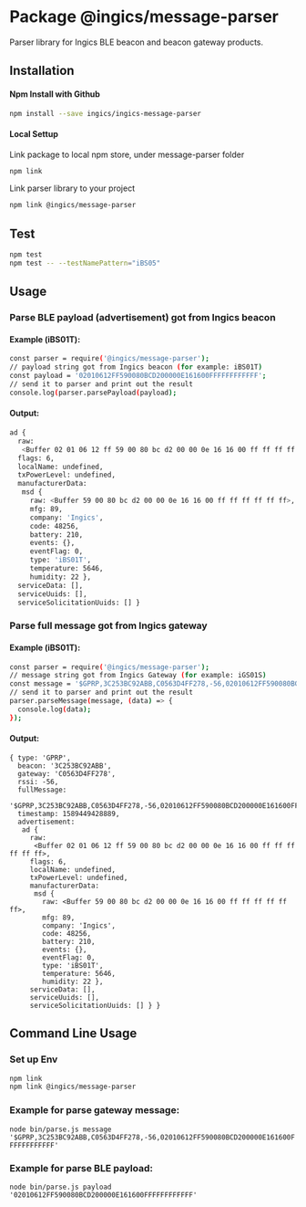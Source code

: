# Package @ingics/message-parser

Parser library for Ingics BLE beacon and beacon gateway products.

## Installation

#### Npm Install with Github
```bash
npm install --save ingics/ingics-message-parser
```

#### Local Settup
Link package to local npm store, under message-parser folder
```bash
npm link
```
Link parser library to your project
```bash
npm link @ingics/message-parser
```

## Test

```bash
npm test
npm test -- --testNamePattern="iBS05"
```

## Usage

### Parse BLE payload (advertisement) got from Ingics beacon

#### Example (iBS01T):
```bash
const parser = require('@ingics/message-parser');
// payload string got from Ingics beacon (for example: iBS01T)
const payload = '02010612FF590080BCD200000E161600FFFFFFFFFFFF';
// send it to parser and print out the result
console.log(parser.parsePayload(payload);
```

#### Output:
```bash
ad {
  raw:
   <Buffer 02 01 06 12 ff 59 00 80 bc d2 00 00 0e 16 16 00 ff ff ff ff ff ff>,
  flags: 6,
  localName: undefined,
  txPowerLevel: undefined,
  manufacturerData:
   msd {
     raw: <Buffer 59 00 80 bc d2 00 00 0e 16 16 00 ff ff ff ff ff ff>,
     mfg: 89,
     company: 'Ingics',
     code: 48256,
     battery: 210,
     events: {},
     eventFlag: 0,
     type: 'iBS01T',
     temperature: 5646,
     humidity: 22 },
  serviceData: [],
  serviceUuids: [],
  serviceSolicitationUuids: [] }
```

### Parse full message got from Ingics gateway

#### Example (iBS01T):
```bash
const parser = require('@ingics/message-parser');
// message string got from Ingics Gateway (for example: iGS01S)
const message = '$GPRP,3C253BC92ABB,C0563D4FF278,-56,02010612FF590080BCD200000E161600FFFFFFFFFFFF';
// send it to parser and print out the result
parser.parseMessage(message, (data) => {
  console.log(data);
});
```

#### Output:
```
{ type: 'GPRP',
  beacon: '3C253BC92ABB',
  gateway: 'C0563D4FF278',
  rssi: -56,
  fullMessage:
   '$GPRP,3C253BC92ABB,C0563D4FF278,-56,02010612FF590080BCD200000E161600FFFFFFFFFFFF',
  timestamp: 1589449428889,
  advertisement:
   ad {
     raw:
      <Buffer 02 01 06 12 ff 59 00 80 bc d2 00 00 0e 16 16 00 ff ff ff ff ff ff>,
     flags: 6,
     localName: undefined,
     txPowerLevel: undefined,
     manufacturerData:
      msd {
        raw: <Buffer 59 00 80 bc d2 00 00 0e 16 16 00 ff ff ff ff ff ff>,
        mfg: 89,
        company: 'Ingics',
        code: 48256,
        battery: 210,
        events: {},
        eventFlag: 0,
        type: 'iBS01T',
        temperature: 5646,
        humidity: 22 },
     serviceData: [],
     serviceUuids: [],
     serviceSolicitationUuids: [] } }
```

## Command Line Usage

### Set up Env
```bash
npm link
npm link @ingics/message-parser
```

### Example for parse gateway message:
`node bin/parse.js message '$GPRP,3C253BC92ABB,C0563D4FF278,-56,02010612FF590080BCD200000E161600FFFFFFFFFFFF'`

### Example for parse BLE payload:
`node bin/parse.js payload '02010612FF590080BCD200000E161600FFFFFFFFFFFF'`
